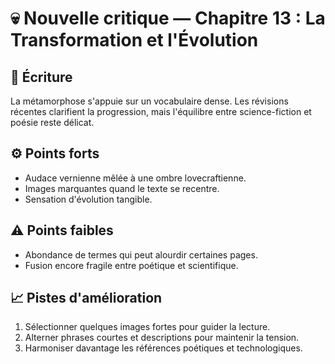 # 💀 Nouvelle critique — Chapitre 13 : La Transformation et l'Évolution

## 🧠 Écriture
La métamorphose s'appuie sur un vocabulaire dense. Les révisions récentes clarifient la progression, mais l'équilibre entre science-fiction et poésie reste délicat.

## ⚙️ Points forts
- Audace vernienne mêlée à une ombre lovecraftienne.
- Images marquantes quand le texte se recentre.
- Sensation d'évolution tangible.

## ⚠️ Points faibles
- Abondance de termes qui peut alourdir certaines pages.
- Fusion encore fragile entre poétique et scientifique.

## 📈 Pistes d'amélioration
1. Sélectionner quelques images fortes pour guider la lecture.
2. Alterner phrases courtes et descriptions pour maintenir la tension.
3. Harmoniser davantage les références poétiques et technologiques.
